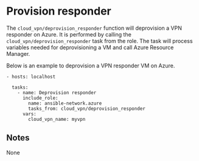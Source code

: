 # Provision responder
The `cloud_vpn/deprovision_responder` function will deprovision a VPN responder
on Azure.
It is performed by calling the `cloud_vpn/deprovision_responder` task from the role.
The task will process variables needed for deprovisioning a VM and call Azure Resource Manager.

Below is an example to deprovision a VPN responder VM on Azure.

```
- hosts: localhost

  tasks:
    - name: Deprovision responder
      include_role:
        name: ansible-network.azure
        tasks_from: cloud_vpn/deprovision_responder
      vars:
        cloud_vpn_name: myvpn
```

## Notes
None

